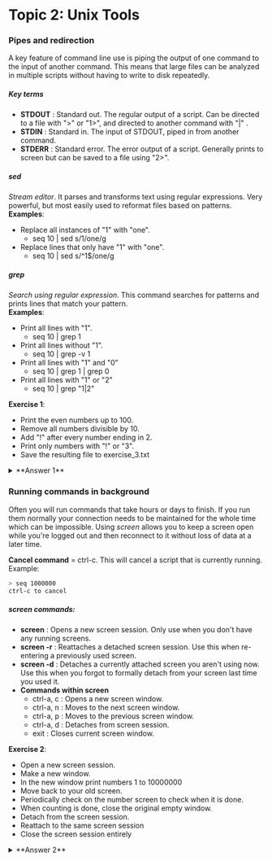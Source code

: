 # Topic 2: Unix Tools


### Pipes and redirection
A key feature of command line use is piping the output of one command to the input of another command. This means that large files can be analyzed in multiple scripts without having to write to disk repeatedly. 
##### *Key terms*
* **STDOUT** : Standard out. The regular output of a script. Can be directed to a file with ">" or "1>", and directed to another command with "|" .
* **STDIN** : Standard in. The input of STDOUT, piped in from another command.
* **STDERR** : Standard error. The error output of a script. Generally prints to screen but can be saved to a file using "2>".

##### *sed*
*Stream editor*. It parses and transforms text using regular expressions. Very powerful, but most easily used to reformat files based on patterns.\
**Examples**: 
* Replace all instances of "1" with "one". 
  * seq 10 | sed s/1/one/g
* Replace lines that only have "1" with "one".
    * seq 10 | sed s/^1$/one/g
 ##### *grep*
*Search using regular expression*. This command searches for patterns and prints lines that match your pattern.\
**Examples**:
* Print all lines with "1".
    * seq 10 | grep 1
* Print all lines without "1".
    * seq 10 | grep -v 1
* Print all lines with "1" and "0"
    * seq 10 | grep 1 | grep 0
* Print all lines with "1" or "2"
    * seq 10 | grep "1\|2" 

**Exercise 1**:
* Print the even numbers up to 100.
* Remove all numbers divisible by 10.
* Add "!" after every number ending in 2.
* Print only numbers with "!" or "3".
* Save the resulting file to exercise_3.txt

<details> 
  <summary>**Answer 1**  </summary>
   ```bash
    > seq 2 2 100 | grep -v 0 | sed "s/2$/2\!/g" | grep '\!\|3' > exercise_3.txt
```
</details>

### Running commands in background
Often you will run commands that take hours or days to finish. If you run them normally your connection needs to be maintained for the whole time which can be impossible. Using _screen_ allows you to keep a screen open while you're logged out and then reconnect to it without loss of data at a later time. 

**Cancel command** = ctrl-c. This will cancel a script that is currently running.
Example: 
```bash
> seq 1000000
ctrl-c to cancel
```
##### *screen* commands:
* **screen** : Opens a new screen session. Only use when you don't have any running screens.
* **screen -r** : Reattaches a detached screen session. Use this when re-entering a previously used screen.
* **screen -d** : Detaches a currently attached screen you aren't using now. Use this when you forgot to formally detach from your screen last time you used it.
* **Commands within screen**
    * ctrl-a, c : Opens a new screen window.
    * ctrl-a, n : Moves to the next screen window.
    * ctrl-a, p : Moves to the previous screen window.
    * ctrl-a, d : Detaches from screen session.
    * exit : Closes current screen window.

**Exercise 2**:
* Open a new screen session.
* Make a new window.
* In the new window print numbers 1 to 10000000 
* Move back to your old screen.
* Periodically check on the number screen to check when it is done.
* When counting is done, close the original empty window.
* Detach from the screen session.
* Reattach to the same screen session
* Close the screen session entirely
 
<details> 
  <summary>**Answer 2**  </summary>
   ```bash
   > screen 
   ctrl-a, c
   > seq 10000000
   ctrl-a, n
   ctrl-a, p
   > exit
   ctrl-a, d
   > screen -r
   > exit
 ```
</details>





